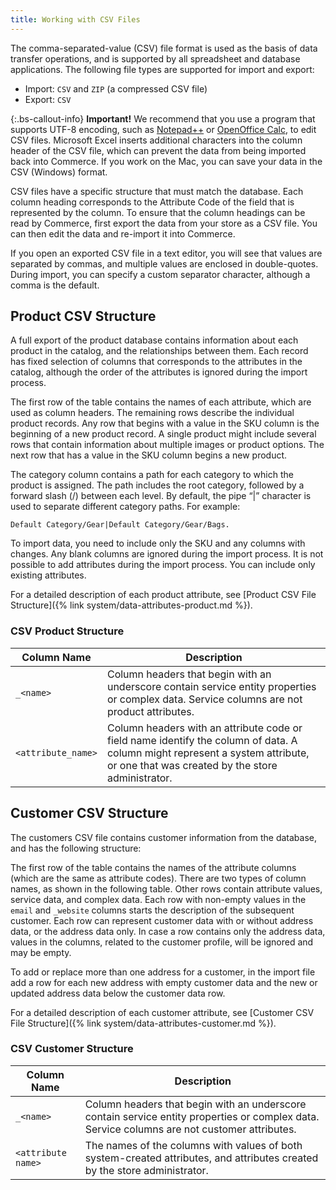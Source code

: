 ```yaml
---
title: Working with CSV Files
---
```


The comma-separated-value (CSV) file format is used as the basis of data transfer operations, and is supported by all spreadsheet and database applications. The following file types are supported for import and export:

- Import: `CSV` and `ZIP` (a compressed CSV file)
- Export: `CSV`

{:.bs-callout-info}
**Important!** We recommend that you use a program that supports UTF-8 encoding, such as [Notepad++][1] or [OpenOffice Calc][2], to edit CSV files. Microsoft Excel inserts additional characters into the column header of the CSV file, which can prevent the data from being imported back into Commerce. If you work on the Mac, you can save your data in the CSV (Windows) format.

CSV files have a specific structure that must match the database. Each column heading corresponds to the Attribute Code of the field that is represented by the column. To ensure that the column headings can be read by Commerce, first export the data from your store as a CSV file. You can then edit the data and re-import it into Commerce.

If you open an exported CSV file in a text editor, you will see that values are separated by commas, and multiple values are enclosed in double-quotes. During import, you can specify a custom separator character, although a comma is the default.

## Product CSV Structure

A full export of the product database contains information about each product in the catalog, and the relationships between them. Each record has fixed selection of columns that corresponds to the attributes in the catalog, although the order of the attributes is ignored during the import process.

The first row of the table contains the names of each attribute, which are used as column headers. The remaining rows describe the individual product records. Any row that begins with a value in the SKU column is the beginning of a new product record. A single product might include several rows that contain information about multiple images or product options. The next row that has a value in the SKU column begins a new product.

The category column contains a path for each category to which the product is assigned. The path includes the root category, followed by a forward slash (/) between each level. By default, the pipe “&#124;” character is used to separate different category paths. For example:

    Default Category/Gear|Default Category/Gear/Bags.

To import data, you need to include only the SKU and any columns with changes. Any blank columns are ignored during the import process. It is not possible to add attributes during the import process. You can include only existing attributes.

For a detailed description of each product attribute, see [Product CSV File Structure]({% link system/data-attributes-product.md %}).

### CSV Product Structure

Column Name | Description
----------- | -----------
`_<name>` | Column headers that begin with an underscore contain  service entity properties or complex data. Service columns are not product attributes.
`<attribute_name>` | Column headers with an attribute code or field name identify the column of data. A column might represent a system attribute, or one that was created by the store administrator.

## Customer CSV Structure

The customers CSV file contains customer information from the database, and has the following structure:

The first row of the table contains the names of the attribute columns (which are the same as attribute codes). There are two types of column names, as shown in the following table. Other rows contain attribute values, service data, and complex data. Each row with non-empty values in the `email` and `_website` columns starts the description of the subsequent customer. Each row can represent customer data with or without address data, or the address data only. In case a row contains only the address data, values in the columns, related to the customer profile, will be ignored and may be empty.

To add or replace more than one address for a customer, in the import file add a row for each new address with empty customer data and the new or updated address data below the customer data row.

For a detailed description of each customer attribute, see [Customer CSV File Structure]({% link system/data-attributes-customer.md %}).

### CSV Customer Structure

Column Name | Description
----------- | -----------
`_<name>` | Column headers that begin with an underscore contain  service  entity properties or complex data. Service columns are not  customer attributes.
`<attribute name>` | The names of the columns with values of both system-created attributes, and attributes created by the store administrator.

[1]: https://notepad-plus-plus.org/
[2]: https://www.openoffice.org/
